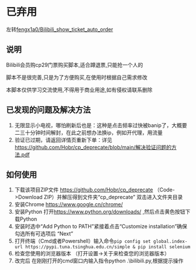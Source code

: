 # 已弃用

左转[fengx1a0/Bilibili_show_ticket_auto_order](https://github.com/fengx1a0/Bilibili_show_ticket_auto_order)

## 说明

Bilibili会员购cp29门票购买脚本,适合蹲退票,只能抢一个人的

脚本不是很完善,只是为了方便购买,在使用时根据自己需求修改

本脚本仅供学习交流使用,不得用于商业用途,如有侵权请联系删除

## 已发现的问题及解决方法

1. 无限显示小电视，哪怕刷新后也是：这种是点击频率过快被banip了，大概要二三十分钟时间解封，在此之前想办法换ip，例如开代理，用流量
2. 验证已过期，请返回详情页重新下单：详见<https://github.com/Hobr/cp_deprecate/blob/main/解决验证问题的方法.pdf>

## 如何使用

1. 下载该项目ZIP文件 <https://github.com/Hobr/cp_deprecate> （Code->Download ZIP）并解压得到文件夹“cp_deprecate” 双击进入文件夹目录
2. 安装Chrome <https://www.google.cn/chrome/>
3. 安装Python 打开<https://www.python.org/downloads/> ,然后点击黄色按钮下载Python
4. 安装时选中“Add Python to PATH”紧接着点击“Customize installation”确保勾选所有可选项后 “Next”
5. 打开终端（Cmd或者Powershell）输入命令``pip config set global.index-url https://pypi.tuna.tsinghua.edu.cn/simple & pip install selenium``
6. 检查您使用的浏览器版本 （打开设置->关于来检查您的浏览器版本）
7. 改完后 在刚刚打开的cmd窗口内输入指令python .\bilibili.py,根据提示操作
